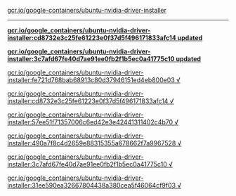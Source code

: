 [gcr.io/google-containers/ubuntu-nvidia-driver-installer](https://hub.docker.com/r/anjia0532/ubuntu-nvidia-driver-installer/tags/) 

----
**[gcr.io/google_containers/ubuntu-nvidia-driver-installer:cd8732e3c25fe61223e0f37d5f496171833afc14 updated](https://hub.docker.com/r/anjia0532/ubuntu-nvidia-driver-installer/tags/)**

**[gcr.io/google_containers/ubuntu-nvidia-driver-installer:3c7afd67fe40d7ae91ee0fb2f1b5ec0a41775c10 updated](https://hub.docker.com/r/anjia0532/ubuntu-nvidia-driver-installer/tags/)**

[gcr.io/google_containers/ubuntu-nvidia-driver-installer:fe721d768bab68913c80d37946151ed4eb800e03 √](https://hub.docker.com/r/anjia0532/ubuntu-nvidia-driver-installer/tags/)

[gcr.io/google_containers/ubuntu-nvidia-driver-installer:cd8732e3c25fe61223e0f37d5f496171833afc14 √](https://hub.docker.com/r/anjia0532/ubuntu-nvidia-driver-installer/tags/)

[gcr.io/google_containers/ubuntu-nvidia-driver-installer:57ee51f71357006c6ed42e3e42441311402c4b70 √](https://hub.docker.com/r/anjia0532/ubuntu-nvidia-driver-installer/tags/)

[gcr.io/google_containers/ubuntu-nvidia-driver-installer:490a7f8c4d2659e88315355a678662f7a9967528 √](https://hub.docker.com/r/anjia0532/ubuntu-nvidia-driver-installer/tags/)

[gcr.io/google_containers/ubuntu-nvidia-driver-installer:3c7afd67fe40d7ae91ee0fb2f1b5ec0a41775c10 √](https://hub.docker.com/r/anjia0532/ubuntu-nvidia-driver-installer/tags/)

[gcr.io/google_containers/ubuntu-nvidia-driver-installer:31ee590ea32667804438a380cea5f46064cf9f03 √](https://hub.docker.com/r/anjia0532/ubuntu-nvidia-driver-installer/tags/)

